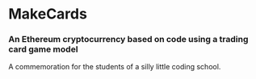 <h1>MakeCards</h1> 
<h3>An Ethereum cryptocurrency based on code using a trading card game model</h3>

A commemoration for the students of a silly little coding school. 